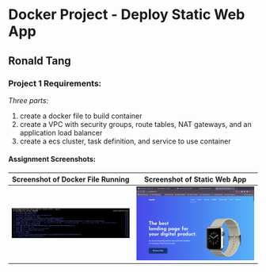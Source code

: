 # Docker Project - Deploy Static Web App 

## Ronald Tang

### Project 1 Requirements:

*Three parts:*

1. create a docker file to build container
2. create a VPC with security groups, route tables, NAT gateways, and an application load balancer
3. create a ecs cluster, task definition, and service to use container

#### Assignment Screenshots:

| Screenshot of Docker File Running | Screenshot of Static Web App |
| ---------- | ---------- |
| ![Docker File Running Screenshot](img/docker_run.png "Docker Screenshot") | ![Static Web App Screenshot](img/website.png "Web App Screenshot") | 